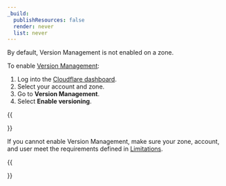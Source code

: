 ```yaml
---
_build:
  publishResources: false
  render: never
  list: never
---
```


By default, Version Management is not enabled on a zone.

To enable [Version Management](https://dash.cloudflare.com/?to=/:account/:zone/versioning):

1. Log into the [Cloudflare dashboard](https://dash.cloudflare.com).
2. Select your account and zone.
3. Go to **Version Management**.
4. Select **Enable versioning**.

{{<Aside type="note">}}

If you cannot enable Version Management, make sure your zone, account, and user meet the requirements defined in [Limitations](/version-management/#limitations).

{{</Aside>}}